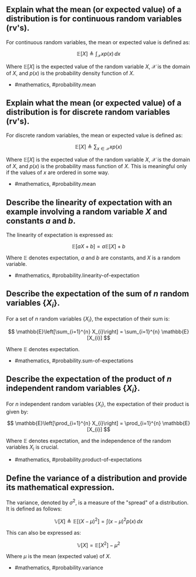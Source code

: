 ## Explain what the mean (or expected value) of a distribution is for continuous random variables (rv's).

For continuous random variables, the mean or expected value is defined as:

$$
\mathbb{E}[X] \triangleq \int_{\mathcal{X}} x p(x) \, dx
$$

Where $\mathbb{E}[X]$ is the expected value of the random variable $X$, $\mathcal{X}$ is the domain of $X$, and $p(x)$ is the probability density function of $X$.

- #mathematics, #probability.mean

## Explain what the mean (or expected value) of a distribution is for discrete random variables (rv's).

For discrete random variables, the mean or expected value is defined as:

$$
\mathbb{E}[X] \triangleq \sum_{x \in \mathcal{X}} x p(x)
$$

Where $\mathbb{E}[X]$ is the expected value of the random variable $X$, $\mathcal{X}$ is the domain of $X$, and $p(x)$ is the probability mass function of $X$. This is meaningful only if the values of $x$ are ordered in some way.

- #mathematics, #probability.mean

## Describe the linearity of expectation with an example involving a random variable $X$ and constants $a$ and $b$.

The linearity of expectation is expressed as:

$$
\mathbb{E}[aX + b] = a \mathbb{E}[X] + b
$$

Where $\mathbb{E}$ denotes expectation, $a$ and $b$ are constants, and $X$ is a random variable.

- #mathematics, #probability.linearity-of-expectation

## Describe the expectation of the sum of $n$ random variables $\{X_i\}$.

For a set of $n$ random variables $\{X_i\}$, the expectation of their sum is:

$$
\mathbb{E}\left[\sum_{i=1}^{n} X_{i}\right] = \sum_{i=1}^{n} \mathbb{E}[X_{i}]
$$

Where $\mathbb{E}$ denotes expectation.

- #mathematics, #probability.sum-of-expectations

## Describe the expectation of the product of $n$ independent random variables $\{X_i\}$.

For $n$ independent random variables $\{X_i\}$, the expectation of their product is given by:

$$
\mathbb{E}\left[\prod_{i=1}^{n} X_{i}\right] = \prod_{i=1}^{n} \mathbb{E}[X_{i}]
$$

Where $\mathbb{E}$ denotes expectation, and the independence of the random variables $X_i$ is crucial.

- #mathematics, #probability.product-of-expectations

## Define the variance of a distribution and provide its mathematical expression.

The variance, denoted by $\sigma^2$, is a measure of the "spread" of a distribution. It is defined as follows:

$$
\mathbb{V}[X] \triangleq \mathbb{E}\left[(X - \mu)^2\right] = \int (x - \mu)^2 p(x) \, dx
$$

This can also be expressed as:

$$
\mathbb{V}[X] = \mathbb{E}[X^2] - \mu^2
$$

Where $\mu$ is the mean (expected value) of $X$.

- #mathematics, #probability.variance